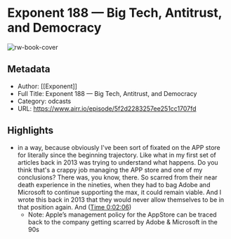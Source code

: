 # Exponent 188 — Big Tech, Antitrust, and Democracy

![rw-book-cover](https://exponent.fm/wp-content/uploads/powerpress/Exponent-3-wp.png)

## Metadata
- Author: [[Exponent]]
- Full Title: Exponent 188 — Big Tech, Antitrust, and Democracy
- Category: odcasts
- URL: https://www.airr.io/episode/5f2d2283257ee251cc1707fd

## Highlights
- in a way, because obviously I've been sort of fixated on the APP store for literally since the beginning trajectory. Like what in my first set of articles back in 2013 was trying to understand what happens. Do you think that's a crappy job managing the APP store and one of my conclusions? There was, you know, there. So scarred from their near death experience in the nineties, when they had to bag Adobe and Microsoft to continue supporting the max, it could remain viable. And I wrote this back in 2013 that they would never allow themselves to be in that position again. And ([Time 0:02:06](https://www.airr.io/quote/5f372560a7c7e09e7d99a8a1))
    - Note: Apple’s management policy for the AppStore can be traced back to the company getting scarred by Adobe & Microsoft in the 90s
